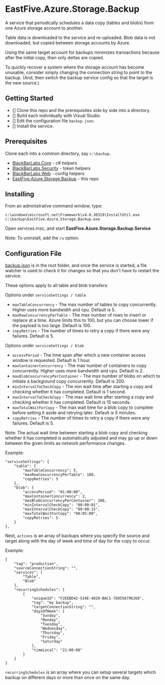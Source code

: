 # EastFive.Azure.Storage.Backup
A service that periodically schedules a data copy (tables and blobs) from one Azure storage account to another.  

Table data is downloaded to the service and re-uploaded.  Blob data is not downloaded, but copied between storage accounts by Azure.

Using the same target account for backups minimizes transactions because after the initial copy, then only deltas are copied.

To quickly recover a system where the storage account has become unusable, consider simply changing the connection string to point to the backup. (And, then switch the backup service config so that the target is the new source.)

## Getting Started
- [] Clone this repo and the prerequisites side by side into a directory.
- [] Build each individually with Visual Studio.  
- [] Edit the configuration file `backup.json`.
- [] Install the service.

## Prerequisites
Clone each into a common directory, say `c:\backup.`
* [BlackBarLabs.Core](https://github.com/blackbarlabs/BlackBarLabs.Core) - c# helpers
* [BlackBarLabs.Security](https://github.com/blackbarlabs/BlackBarLabs.Security) - token helpers
* [BlackBarLabs.Web](https://github.com/blackbarlabs/BlackBarLabs.Web) - config helpers
* [EastFive.Azure.Storage.Backup](https://github.com/eastfivellc/EastFive.Azure.Storage.Backup) - this repo

## Installing
From an administrative command window, type:
```
c:\windows\microsoft.net\Framework\v4.0.30319\InstallUtil.exe c:\backup\EastFive.Azure.Storage.Backup.exe
```
Open services.msc, and start **EastFive.Azure.Storage.Backup.Service**

Note: To uninstall, add the `/u` option.

## Configuration File 
[backup.json](backup.json) is in the root folder, and once the service is started, a file watcher is used to check it for changes so that you don't have to restart the service.

These options apply to all table and blob transfers:

Options under `serviceSettings / table`
* `maxTableConcurrency` - The max number of tables to copy concurrently.  Higher uses more bandwidth and cpu.  Default is 5.
* `maxRowConcurrencyPerTable` - The max number of rows to insert or replace at a time.  Azure limits this to 100, but you can choose lower if the payload is too large.  Default is 100.
* `copyRetries` - The number of times to retry a copy if there were any failures.  Default is 5.

Options under `serviceSettings / blob`
* `accessPeriod` - The time span after which a new container access window is requested. Default is 1 hour.
* `maxContainerConcurrency` - The max number of containers to copy concurrently.  Higher uses more bandwidth and cpu.  Default is 2.
* `maxBlobConcurrencyPerContainer` - The max number of blobs on which to initiate a background copy concurrently.  Default is 200.
* `minIntervalToCheckCopy` - The min wait time after starting a copy and checking whether it has completed.  Default is 1 second.
* `maxIntervalToCheckCopy` - The max wait time after starting a copy and checking whether it has completed.  Default is 15 seconds.
* `maxTotalWaitForCopy` - The max wait time for a blob copy to complete before setting it aside and retrying later.  Default is 5 minutes.
* `copyRetries` - The number of times to retry a copy if there were any failures.  Default is 5.

Note: The actual wait time between starting a blob copy and checking whether it has completed is automatically adjusted and may go up or down between the given limits as network performance changes.

Example:
```
"serviceSettings": {
    "table": {
        "maxTableConcurrency": 5,
        "maxRowConcurrencyPerTable": 100,
        "copyRetries": 5
    },
    "blob": {
        "accessPeriod": "01:00:00",
        "maxContainerConcurrency": 2,
        "maxBlobConcurrencyPerContainer": 200,
        "minIntervalCheckCopy": "00:00:01",
        "maxIntervalCheckCopy": "00:00:15",
        "maxTotalWaitForCopy": "00:05:00",
        "copyRetries": 5
    }
},
```

Next, `actions` is an array of backups where you specify the source and target along with the day of week and time of day for the copy to occur.

Example:
```
{
    "tag": "production",
    "sourceConnectionString": "",
    "services": [
        "Table",
        "Blob"
    ],
    "recurringSchedules": [
        {
            "uniqueId": "F2EEBD42-534E-4028-BAC1-7E0558796268",
            "tag": "my backup",
            "targetConnectionString": "",
            "daysOfWeek": [
                "Sunday",
                "Monday",
                "Tuesday",
                "Wednesday",
                "Thursday",
                "Friday",
                "Saturday"
            ],
            "timeLocal": "21:00:00"
        }
    ]
}
```

`recurringSchedules` is an array where you can setup several targets which backup on different days or more than once on the same day.

